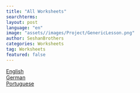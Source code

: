 ```yaml
---
title: "All Worksheets"
searchterms: 
layout: post
language: "en"
image: "assets//images/Project/GenericLesson.png"
author: SeshanBrothers
categories: Worksheets
tag: Worksheets
featured: false
---
```


<a href="/translations/en-us/Worksheets/AllWorksheets.pdf">English</a>
<br>
<a href="/translations/de/Worksheets/AllWorksheets.pdf">German</a>
<br>
<a href="/translations/pt-br/Worksheets/AllWorksheets-pt.pdf">Portuguese</a>
